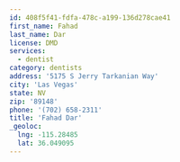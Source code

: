 ```yaml
---
id: 408f5f41-fdfa-478c-a199-136d278cae41
first_name: Fahad
last_name: Dar
license: DMD
services:
  - dentist
category: dentists
address: '5175 S Jerry Tarkanian Way'
city: 'Las Vegas'
state: NV
zip: '89148'
phone: '(702) 658-2311'
title: 'Fahad Dar'
_geoloc:
  lng: -115.28485
  lat: 36.049095
---
```

